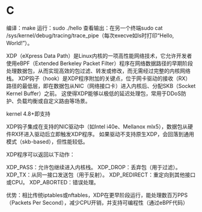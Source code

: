 # C
编译：make
运行：sudo ./hello
查看输出：在另一个终端sudo cat /sys/kernel/debug/tracing/trace_pipe（每次execve如ls时打印“Hello, World!”）。

XDP（eXpress Data Path）是Linux内核的一项高性能网络技术，它允许开发者使用eBPF（Extended Berkeley Packet Filter）程序在网络数据路径的早期阶段处理数据包，从而实现高效的包过滤、转发或修改，而无需经过完整的内核网络栈。   XDP钩子（hook）是XDP程序附加的关键点，位于网卡驱动的接收（RX）路径的最低层，即在数据包从NIC（网络接口卡）进入内核后、分配SKB（Socket Kernel Buffer）之前。 这使得XDP能够以极低的延迟处理包，常用于DDoS防护、负载均衡或自定义路由等场景。

kernel 4.8+即支持

XDP钩子集成在支持的NIC驱动中（如Intel i40e、Mellanox mlx5），数据包从硬件RX环进入驱动后立即触发XDP程序。 如果驱动不支持原生XDP，会回落到通用模式（skb-based），但性能较低。

XDP程序可以返回以下动作：

XDP_PASS：允许包继续进入内核栈。
XDP_DROP：丢弃包（用于过滤）。
XDP_TX：从同一接口发送包（用于反射）。
XDP_REDIRECT：重定向到其他接口或CPU。
XDP_ABORTED：错误处理。

优势：相比传统iptables或nftables，XDP在更早阶段运行，能处理数百万PPS（Packets Per Second），减少CPU开销，并支持可编程性（通过eBPF代码）
